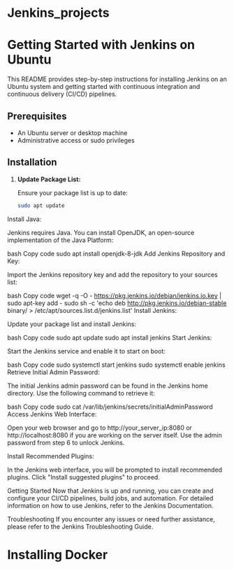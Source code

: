 # Jenkins_projects
# Getting Started with Jenkins on Ubuntu

This README provides step-by-step instructions for installing Jenkins on an Ubuntu system and getting started with continuous integration and continuous delivery (CI/CD) pipelines.

## Prerequisites

- An Ubuntu server or desktop machine
- Administrative access or sudo privileges

## Installation

1. **Update Package List:**

   Ensure your package list is up to date:

   ```bash
   sudo apt update
Install Java:

Jenkins requires Java. You can install OpenJDK, an open-source implementation of the Java Platform:

bash
Copy code
sudo apt install openjdk-8-jdk
Add Jenkins Repository and Key:

Import the Jenkins repository key and add the repository to your sources list:

bash
Copy code
wget -q -O - https://pkg.jenkins.io/debian/jenkins.io.key | sudo apt-key add -
sudo sh -c 'echo deb http://pkg.jenkins.io/debian-stable binary/ > /etc/apt/sources.list.d/jenkins.list'
Install Jenkins:

Update your package list and install Jenkins:

bash
Copy code
sudo apt update
sudo apt install jenkins
Start Jenkins:

Start the Jenkins service and enable it to start on boot:

bash
Copy code
sudo systemctl start jenkins
sudo systemctl enable jenkins
Retrieve Initial Admin Password:

The initial Jenkins admin password can be found in the Jenkins home directory. Use the following command to retrieve it:

bash
Copy code
sudo cat /var/lib/jenkins/secrets/initialAdminPassword
Access Jenkins Web Interface:

Open your web browser and go to http://your_server_ip:8080 or http://localhost:8080 if you are working on the server itself. Use the admin password from step 6 to unlock Jenkins.

Install Recommended Plugins:

In the Jenkins web interface, you will be prompted to install recommended plugins. Click "Install suggested plugins" to proceed.

Getting Started
Now that Jenkins is up and running, you can create and configure your CI/CD pipelines, build jobs, and automation. For detailed information on how to use Jenkins, refer to the Jenkins Documentation.

Troubleshooting
If you encounter any issues or need further assistance, please refer to the Jenkins Troubleshooting Guide.

# Installing Docker



